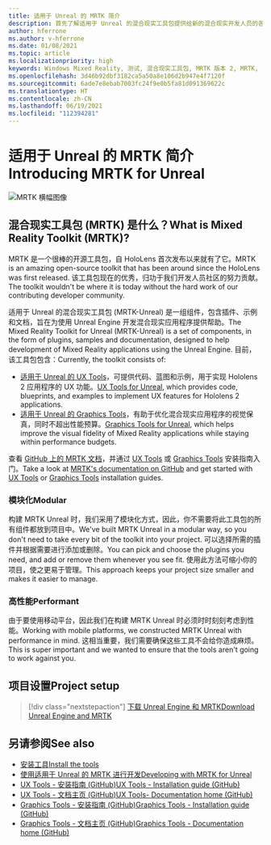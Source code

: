 ```yaml
---
title: 适用于 Unreal 的 MRTK 简介
description: 首先了解适用于 Unreal 的混合现实工具包提供给新的混合现实开发人员的各项内容。
author: hferrone
ms.author: v-hferrone
ms.date: 01/08/2021
ms.topic: article
ms.localizationpriority: high
keywords: Windows Mixed Reality, 测试, 混合现实工具包, MRTK 版本 2, MRTK, 工具, SDK, HoloLens, HoloLens 2, 混合现实头戴显示设备, windows 混合现实头戴显示设备, 虚拟现实头戴显示设备, 跨平台
ms.openlocfilehash: 3d46b92dbf3182ca5a50a8e106d2b947e4f7120f
ms.sourcegitcommit: 6ade7e8ebab7003fc24f9e0b5fa81d091369622c
ms.translationtype: HT
ms.contentlocale: zh-CN
ms.lasthandoff: 06/19/2021
ms.locfileid: "112394281"
---
```

# <a name="introducing-mrtk-for-unreal"></a><span data-ttu-id="d956d-104">适用于 Unreal 的 MRTK 简介</span><span class="sxs-lookup"><span data-stu-id="d956d-104">Introducing MRTK for Unreal</span></span>

![MRTK 横幅图像](../../design/images/MRTK_UX_Hero.png)

## <a name="what-is-mixed-reality-toolkit-mrtk"></a><span data-ttu-id="d956d-106">混合现实工具包 (MRTK) 是什么？</span><span class="sxs-lookup"><span data-stu-id="d956d-106">What is Mixed Reality Toolkit (MRTK)?</span></span>

<span data-ttu-id="d956d-107">MRTK 是一个很棒的开源工具包，自 HoloLens 首次发布以来就有了它。</span><span class="sxs-lookup"><span data-stu-id="d956d-107">MRTK is an amazing open-source toolkit that has been around since the HoloLens was first released.</span></span> <span data-ttu-id="d956d-108">该工具包现在的优秀，归功于我们开发人员社区的努力贡献。</span><span class="sxs-lookup"><span data-stu-id="d956d-108">The toolkit wouldn't be where it is today without the hard work of our contributing developer community.</span></span> 

<span data-ttu-id="d956d-109">适用于 Unreal 的混合现实工具包 (MRTK-Unreal) 是一组组件，包含插件、示例和文档，旨在为使用 Unreal Engine 开发混合现实应用程序提供帮助。</span><span class="sxs-lookup"><span data-stu-id="d956d-109">The Mixed Reality Toolkit for Unreal (MRTK-Unreal) is a set of components, in the form of plugins, samples and documentation, designed to help development of Mixed Reality applications using the Unreal Engine.</span></span> <span data-ttu-id="d956d-110">目前，该工具包包含：</span><span class="sxs-lookup"><span data-stu-id="d956d-110">Currently, the toolkit consists of:</span></span>
* <span data-ttu-id="d956d-111">[适用于 Unreal 的 UX Tools](https://github.com/microsoft/MixedReality-UXTools-Unreal)，可提供代码、蓝图和示例，用于实现 Hololens 2 应用程序的 UX 功能。</span><span class="sxs-lookup"><span data-stu-id="d956d-111">[UX Tools for Unreal](https://github.com/microsoft/MixedReality-UXTools-Unreal), which provides code, blueprints, and examples to implement UX features for Hololens 2 applications.</span></span>
* <span data-ttu-id="d956d-112">[适用于 Unreal 的 Graphics Tools](https://github.com/microsoft/MixedReality-GraphicsTools-Unreal)，有助于优化混合现实应用程序的视觉保真，同时不超出性能预算。</span><span class="sxs-lookup"><span data-stu-id="d956d-112">[Graphics Tools for Unreal](https://github.com/microsoft/MixedReality-GraphicsTools-Unreal), which helps improve the visual fidelity of Mixed Reality applications while staying within performance budgets.</span></span>

<span data-ttu-id="d956d-113">查看 [GitHub 上的 MRTK 文档](https://microsoft.github.io/MixedReality-UXTools-Unreal/README.html)，并通过 [UX Tools](https://microsoft.github.io/MixedReality-UXTools-Unreal/Docs/Installation.html) 或 [Graphics Tools](https://github.com/microsoft/MixedReality-GraphicsTools-Unreal/blob/main/Docs/Installation.md) 安装指南入门。</span><span class="sxs-lookup"><span data-stu-id="d956d-113">Take a look at [MRTK's documentation on GitHub](https://microsoft.github.io/MixedReality-UXTools-Unreal/README.html) and get started with [UX Tools](https://microsoft.github.io/MixedReality-UXTools-Unreal/Docs/Installation.html) or [Graphics Tools](https://github.com/microsoft/MixedReality-GraphicsTools-Unreal/blob/main/Docs/Installation.md) installation guides.</span></span>

### <a name="modular"></a><span data-ttu-id="d956d-114">模块化</span><span class="sxs-lookup"><span data-stu-id="d956d-114">Modular</span></span>

<span data-ttu-id="d956d-115">构建 MRTK Unreal 时，我们采用了模块化方式，因此，你不需要将此工具包的所有组件都放到项目中。</span><span class="sxs-lookup"><span data-stu-id="d956d-115">We've built MRTK Unreal in a modular way, so you don't need to take every bit of the toolkit into your project.</span></span> <span data-ttu-id="d956d-116">可以选择所需的插件并根据需要进行添加或删除。</span><span class="sxs-lookup"><span data-stu-id="d956d-116">You can pick and choose the plugins you need, and add or remove them whenever you see fit.</span></span> <span data-ttu-id="d956d-117">使用此方法可缩小你的项目，使之更易于管理。</span><span class="sxs-lookup"><span data-stu-id="d956d-117">This approach keeps your project size smaller and makes it easier to manage.</span></span>  

### <a name="performant"></a><span data-ttu-id="d956d-118">高性能</span><span class="sxs-lookup"><span data-stu-id="d956d-118">Performant</span></span>

<span data-ttu-id="d956d-119">由于要使用移动平台，因此我们在构建 MRTK Unreal 时必须时时刻刻考虑到性能。</span><span class="sxs-lookup"><span data-stu-id="d956d-119">Working with mobile platforms, we constructed MRTK Unreal with performance in mind.</span></span> <span data-ttu-id="d956d-120">这相当重要，我们需要确保这些工具不会给你造成麻烦。</span><span class="sxs-lookup"><span data-stu-id="d956d-120">This is super important and we wanted to ensure that the tools aren't going to work against you.</span></span>

## <a name="project-setup"></a><span data-ttu-id="d956d-121">项目设置</span><span class="sxs-lookup"><span data-stu-id="d956d-121">Project setup</span></span>

> [!div class="nextstepaction"]
> [<span data-ttu-id="d956d-122">下载 Unreal Engine 和 MRTK</span><span class="sxs-lookup"><span data-stu-id="d956d-122">Download Unreal Engine and MRTK</span></span>](unreal-project-setup.md)

## <a name="see-also"></a><span data-ttu-id="d956d-123">另请参阅</span><span class="sxs-lookup"><span data-stu-id="d956d-123">See also</span></span>

* [<span data-ttu-id="d956d-124">安装工具</span><span class="sxs-lookup"><span data-stu-id="d956d-124">Install the tools</span></span>](../install-the-tools.md)
* [<span data-ttu-id="d956d-125">使用适用于 Unreal 的 MRTK 进行开发</span><span class="sxs-lookup"><span data-stu-id="d956d-125">Developing with MRTK for Unreal</span></span>](unreal-development-overview.md)
* [<span data-ttu-id="d956d-126">UX Tools - 安装指南 (GitHub)</span><span class="sxs-lookup"><span data-stu-id="d956d-126">UX Tools - Installation guide (GitHub)</span></span>](https://microsoft.github.io/MixedReality-UXTools-Unreal/Docs/Installation.html)
* [<span data-ttu-id="d956d-127">UX Tools - 文档主页 (GitHub)</span><span class="sxs-lookup"><span data-stu-id="d956d-127">UX Tools- Documentation home (GitHub)</span></span>](https://microsoft.github.io/MixedReality-UXTools-Unreal/README.html)
* [<span data-ttu-id="d956d-128">Graphics Tools - 安装指南 (GitHub)</span><span class="sxs-lookup"><span data-stu-id="d956d-128">Graphics Tools - Installation guide (GitHub)</span></span>](https://github.com/microsoft/MixedReality-GraphicsTools-Unreal/blob/main/Docs/Installation.md)
* [<span data-ttu-id="d956d-129">Graphics Tools - 文档主页 (GitHub)</span><span class="sxs-lookup"><span data-stu-id="d956d-129">Graphics Tools - Documentation home (GitHub)</span></span>](https://github.com/microsoft/MixedReality-GraphicsTools-Unreal/)